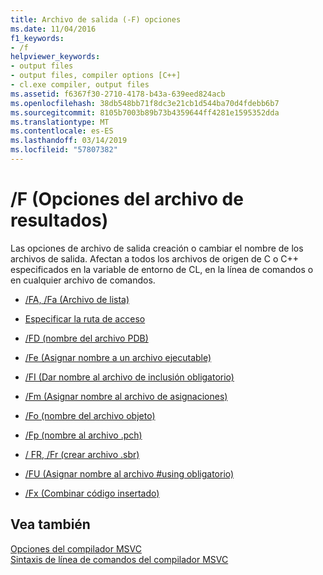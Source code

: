 ```yaml
---
title: Archivo de salida (-F) opciones
ms.date: 11/04/2016
f1_keywords:
- /f
helpviewer_keywords:
- output files
- output files, compiler options [C++]
- cl.exe compiler, output files
ms.assetid: f6367f30-2710-4178-b43a-639eed824acb
ms.openlocfilehash: 38db548bb71f8dc3e21cb1d544ba70d4fdebb6b7
ms.sourcegitcommit: 8105b7003b89b73b4359644ff4281e1595352dda
ms.translationtype: MT
ms.contentlocale: es-ES
ms.lasthandoff: 03/14/2019
ms.locfileid: "57807382"
---
```

# <a name="output-file-f-options"></a>/F (Opciones del archivo de resultados)

Las opciones de archivo de salida creación o cambiar el nombre de los archivos de salida. Afectan a todos los archivos de origen de C o C++ especificados en la variable de entorno de CL, en la línea de comandos o en cualquier archivo de comandos.

- [/FA, /Fa (Archivo de lista)](fa-fa-listing-file.md)

- [Especificar la ruta de acceso](specifying-the-pathname.md)

- [/FD (nombre del archivo PDB)](fd-program-database-file-name.md)

- [/Fe (Asignar nombre a un archivo ejecutable)](fe-name-exe-file.md)

- [/FI (Dar nombre al archivo de inclusión obligatorio)](fi-name-forced-include-file.md)

- [/Fm (Asignar nombre al archivo de asignaciones)](fm-name-mapfile.md)

- [/Fo (nombre del archivo objeto)](fo-object-file-name.md)

- [/Fp (nombre al archivo .pch)](fp-name-dot-pch-file.md)

- [/ FR, /Fr (crear archivo .sbr)](fr-fr-create-dot-sbr-file.md)

- [/FU (Asignar nombre al archivo #using obligatorio)](fu-name-forced-hash-using-file.md)

- [/Fx (Combinar código insertado)](fx-merge-injected-code.md)

## <a name="see-also"></a>Vea también

[Opciones del compilador MSVC](compiler-options.md)<br/>
[Sintaxis de línea de comandos del compilador MSVC](compiler-command-line-syntax.md)
